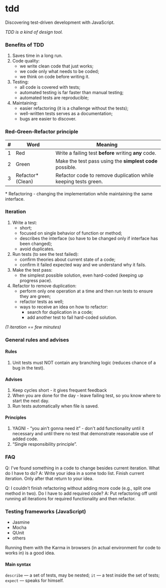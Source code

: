 # tdd
Discovering test-driven development with JavaScript.

*TDD is a kind of design tool.*

### Benefits of TDD

1. Saves time in a long run.
2. Code quality:
	- we write clean code that just works;
	- we code only what needs to be coded;
	- we think on code before writing it.
3. Testing:
	- all code is covered with tests;
	- automated testing is far faster than manual testing;
	- automated tests are reproducible;
4. Maintaining:
	- easier refactoring (it is a challenge without the tests);
	- well-written tests serves as a documentation;
	- bugs are easier to discover.


### Red-Green-Refactor principle

|#  | Word   | Meaning                                                                 |
|---|--------|-------------------------------------------------------------------------|
|1  |Red     |Write a failing test **before** writing **any** code.                    |
|2  |Green   |Make the test pass using the **simplest code** possible.                 |
|3  |Refactor\* (Clean)|Refactor code to remove duplication while keeping tests green. |

\* Refactoring - changing the implementation while maintaining the same interface.

### Iteration

1. Write a test:
	- short;
	- focused on single behavior of function or method;
	- describes the interface (so have to be changed only if interface has been changed);
	- avoid duplicates.
2. Run tests (to see the test failed):
	- confirm theories about current state of a code;
	- confirm it failed expected way and we understand why it fails.
3. Make the test pass:
	- the simplest possible solution, even hard-coded (keeping up progress pace).
4. Refactor to remove duplication:
	- perform only one operation at a time and then run tests to ensure they are green;
	- refactor tests as well;
	- ways to receive an idea on how to refactor:
		- search for duplication in a code;
		- add another test to fail hard-coded solution.

*(1 iteration == few minutes)*


### General rules and advises

#### Rules

1. Unit tests must NOT contain any branching logic (reduces chance of a bug in the test).

#### Advises

1. Keep cycles short - it gives frequent feedback
2. When you are done for the day - leave failing test, so you know where to start the next day.
3. Run tests automatically when file is saved.

#### Principles

1. YAGNI - “you ain't gonna need it” - don't add functionality until it necessary and until there no test that demonstrate reasonable use of added code.
2. “Single responsibility principle”.

### FAQ

Q: I've found something in a code to change besides current iteration. What do I have to do?
A: Write your idea in a some todo list. Finish current iteration. Only after that return to your idea.

Q: I couldn't finish refactoring without adding more code (e.g., split one method in two). Do I have to add required code?
A: Put refactoring off until running all iterations for required functionality and then refactor.


### Testing frameworks (JavaScript)

- Jasmine
- Mocha
- QUnit
- others

Running them with the Karma in browsers (in actual environment for code to works in) is a good idea.

#### Main syntax
```describe``` — a set of tests, may be nested;
```it``` — a test inside the set of tests;
```expect``` — speaks for himself.

